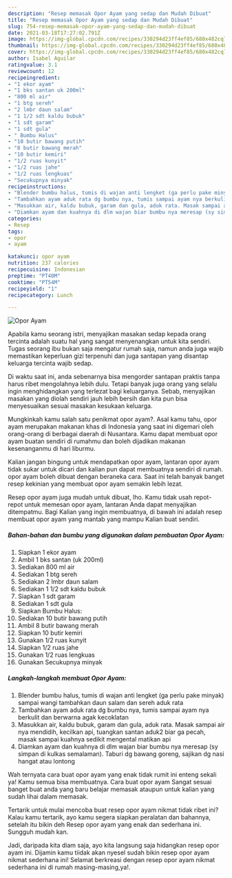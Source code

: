 ```yaml
---
description: "Resep memasak Opor Ayam yang sedap dan Mudah Dibuat"
title: "Resep memasak Opor Ayam yang sedap dan Mudah Dibuat"
slug: 754-resep-memasak-opor-ayam-yang-sedap-dan-mudah-dibuat
date: 2021-03-18T17:27:02.791Z
image: https://img-global.cpcdn.com/recipes/330294d23ff4ef85/680x482cq70/opor-ayam-foto-resep-utama.jpg
thumbnail: https://img-global.cpcdn.com/recipes/330294d23ff4ef85/680x482cq70/opor-ayam-foto-resep-utama.jpg
cover: https://img-global.cpcdn.com/recipes/330294d23ff4ef85/680x482cq70/opor-ayam-foto-resep-utama.jpg
author: Isabel Aguilar
ratingvalue: 3.1
reviewcount: 12
recipeingredient:
- "1 ekor ayam"
- "1 bks santan uk 200ml"
- "800 ml air"
- "1 btg sereh"
- "2 lmbr daun salam"
- "1 1/2 sdt kaldu bubuk"
- "1 sdt garam"
- "1 sdt gula"
- " Bumbu Halus"
- "10 butir bawang putih"
- "8 butir bawang merah"
- "10 butir kemiri"
- "1/2 ruas kunyit"
- "1/2 ruas jahe"
- "1/2 ruas lengkuas"
- "Secukupnya minyak"
recipeinstructions:
- "Blender bumbu halus, tumis di wajan anti lengket (ga perlu pake minyak) sampai wangi tambahkan daun salam dan sereh aduk rata"
- "Tambahkan ayam aduk rata dg bumbu nya, tumis sampai ayam nya berkulit dan berwarna agak kecoklatan"
- "Masukkan air, kaldu bubuk, garam dan gula, aduk rata. Masak sampai air nya mendidih, kecilkan api, tuangkan santan aduk2 biar ga pecah, masak sampai kuahnya sedikit mengental matikan api"
- "Diamkan ayam dan kuahnya di dlm wajan biar bumbu nya meresap (sy simpan di kulkas semalaman). Taburi dg bawang goreng, sajikan dg nasi hangat atau lontong"
categories:
- Resep
tags:
- opor
- ayam

katakunci: opor ayam 
nutrition: 237 calories
recipecuisine: Indonesian
preptime: "PT40M"
cooktime: "PT54M"
recipeyield: "1"
recipecategory: Lunch

---
```



![Opor Ayam](https://img-global.cpcdn.com/recipes/330294d23ff4ef85/680x482cq70/opor-ayam-foto-resep-utama.jpg)

Apabila kamu seorang istri, menyajikan masakan sedap kepada orang tercinta adalah suatu hal yang sangat menyenangkan untuk kita sendiri. Tugas seorang ibu bukan saja mengatur rumah saja, namun anda juga wajib memastikan keperluan gizi terpenuhi dan juga santapan yang disantap keluarga tercinta wajib sedap.

Di waktu  saat ini, anda sebenarnya bisa mengorder santapan praktis tanpa harus ribet mengolahnya lebih dulu. Tetapi banyak juga orang yang selalu ingin menghidangkan yang terlezat bagi keluarganya. Sebab, menyajikan masakan yang diolah sendiri jauh lebih bersih dan kita pun bisa menyesuaikan sesuai masakan kesukaan keluarga. 



Mungkinkah kamu salah satu penikmat opor ayam?. Asal kamu tahu, opor ayam merupakan makanan khas di Indonesia yang saat ini digemari oleh orang-orang di berbagai daerah di Nusantara. Kamu dapat membuat opor ayam buatan sendiri di rumahmu dan boleh dijadikan makanan kesenanganmu di hari liburmu.

Kalian jangan bingung untuk mendapatkan opor ayam, lantaran opor ayam tidak sukar untuk dicari dan kalian pun dapat membuatnya sendiri di rumah. opor ayam boleh dibuat dengan beraneka cara. Saat ini telah banyak banget resep kekinian yang membuat opor ayam semakin lebih lezat.

Resep opor ayam juga mudah untuk dibuat, lho. Kamu tidak usah repot-repot untuk memesan opor ayam, lantaran Anda dapat menyajikan ditempatmu. Bagi Kalian yang ingin membuatnya, di bawah ini adalah resep membuat opor ayam yang mantab yang mampu Kalian buat sendiri.

<!--inarticleads1-->

##### Bahan-bahan dan bumbu yang digunakan dalam pembuatan Opor Ayam:

1. Siapkan 1 ekor ayam
1. Ambil 1 bks santan (uk 200ml)
1. Sediakan 800 ml air
1. Sediakan 1 btg sereh
1. Sediakan 2 lmbr daun salam
1. Sediakan 1 1/2 sdt kaldu bubuk
1. Siapkan 1 sdt garam
1. Sediakan 1 sdt gula
1. Siapkan  Bumbu Halus:
1. Sediakan 10 butir bawang putih
1. Ambil 8 butir bawang merah
1. Siapkan 10 butir kemiri
1. Gunakan 1/2 ruas kunyit
1. Siapkan 1/2 ruas jahe
1. Gunakan 1/2 ruas lengkuas
1. Gunakan Secukupnya minyak




<!--inarticleads2-->

##### Langkah-langkah membuat Opor Ayam:

1. Blender bumbu halus, tumis di wajan anti lengket (ga perlu pake minyak) sampai wangi tambahkan daun salam dan sereh aduk rata
1. Tambahkan ayam aduk rata dg bumbu nya, tumis sampai ayam nya berkulit dan berwarna agak kecoklatan
1. Masukkan air, kaldu bubuk, garam dan gula, aduk rata. Masak sampai air nya mendidih, kecilkan api, tuangkan santan aduk2 biar ga pecah, masak sampai kuahnya sedikit mengental matikan api
1. Diamkan ayam dan kuahnya di dlm wajan biar bumbu nya meresap (sy simpan di kulkas semalaman). Taburi dg bawang goreng, sajikan dg nasi hangat atau lontong




Wah ternyata cara buat opor ayam yang enak tidak rumit ini enteng sekali ya! Kamu semua bisa membuatnya. Cara buat opor ayam Sangat sesuai banget buat anda yang baru belajar memasak ataupun untuk kalian yang sudah lihai dalam memasak.

Tertarik untuk mulai mencoba buat resep opor ayam nikmat tidak ribet ini? Kalau kamu tertarik, ayo kamu segera siapkan peralatan dan bahannya, setelah itu bikin deh Resep opor ayam yang enak dan sederhana ini. Sungguh mudah kan. 

Jadi, daripada kita diam saja, ayo kita langsung saja hidangkan resep opor ayam ini. Dijamin kamu tiidak akan nyesel sudah bikin resep opor ayam nikmat sederhana ini! Selamat berkreasi dengan resep opor ayam nikmat sederhana ini di rumah masing-masing,ya!.

